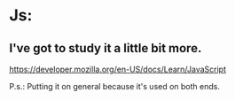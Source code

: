 # Js:
## I've got to study it a little bit more.
https://developer.mozilla.org/en-US/docs/Learn/JavaScript

P.s.: Putting it on general because it's used on both ends.
